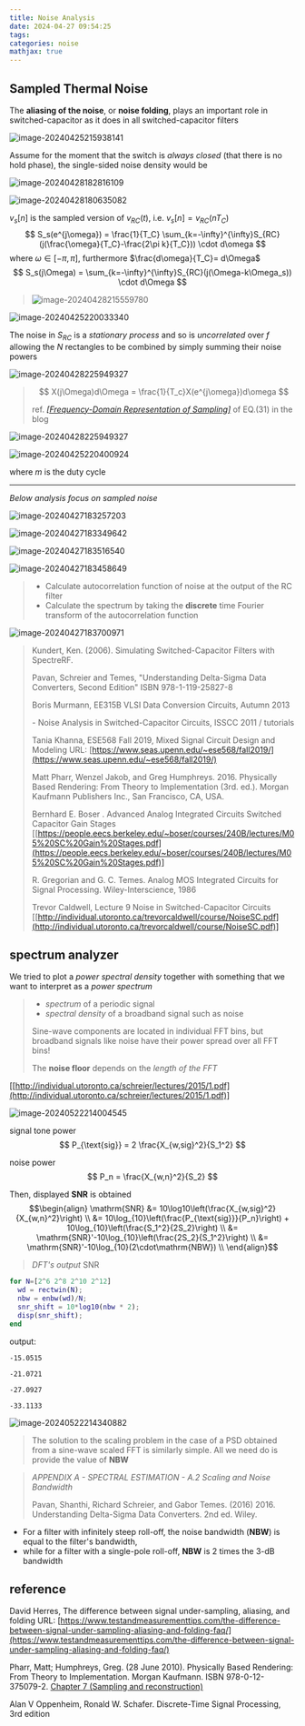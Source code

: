 ```yaml
---
title: Noise Analysis
date: 2024-04-27 09:54:25
tags:
categories: noise
mathjax: true
---
```




##  Sampled Thermal Noise

The **aliasing of the noise**, or **noise folding**, plays an important role in switched-capacitor as it does in all switched-capacitor filters

![image-20240425215938141](noise/image-20240425215938141.png)

Assume for the moment that the switch is *always closed* (that there is no hold phase), the single-sided noise density would be

![image-20240428182816109](noise/image-20240428182816109.png)

![image-20240428180635082](noise/image-20240428180635082.png)

$v_s[n]$ is the sampled version of $v_{RC}(t)$, i.e. $v_s[n]= v_{RC}(nT_C)$
$$
S_s(e^{j\omega}) = \frac{1}{T_C} \sum_{k=-\infty}^{\infty}S_{RC}(j(\frac{\omega}{T_C}-\frac{2\pi k}{T_C})) \cdot d\omega
$$
where $\omega \in [-\pi, \pi]$,  furthermore $\frac{d\omega}{T_C}= d\Omega$
$$
S_s(j\Omega) = \sum_{k=-\infty}^{\infty}S_{RC}(j(\Omega-k\Omega_s)) \cdot d\Omega
$$

> ![image-20240428215559780](noise/image-20240428215559780.png)

![image-20240425220033340](noise/image-20240425220033340.png)

The noise in $S_{RC}$ is a *stationary process* and so is *uncorrelated* over $f$ allowing the $N$ rectangles to be combined by simply summing their noise powers


![image-20240428225949327](noise/sample_impulse_hold.drawio.svg)

> $$
> X(j\Omega)d\Omega = \frac{1}{T_c}X(e^{j\omega})d\omega  
> $$
>
> ref. *[[Frequency-Domain Representation of Sampling]](https://raytroop.github.io/2024/08/30/fourier/#frequency-domain-representation-of-sampling)* of EQ.(31) in the blog


![image-20240428225949327](noise/image-20240428225949327.png)

![image-20240425220400924](noise/image-20240425220400924.png)

where $m$ is the duty cycle

---

*Below analysis focus on sampled noise*


![image-20240427183257203](noise/image-20240427183257203.png)

![image-20240427183349642](noise/image-20240427183349642.png)

![image-20240427183516540](noise/image-20240427183516540.png)

![image-20240427183458649](noise/image-20240427183458649.png)

> - Calculate autocorrelation function of noise at the output of the RC filter
> - Calculate the spectrum by taking the **discrete** time Fourier transform of the autocorrelation function



![image-20240427183700971](noise/image-20240427183700971.png)



> Kundert, Ken. (2006). Simulating Switched-Capacitor Filters with SpectreRF.
>
> Pavan, Schreier and Temes, "Understanding Delta-Sigma Data Converters, Second Edition" ISBN 978-1-119-25827-8
>
> Boris Murmann, EE315B VLSI Data Conversion Circuits, Autumn 2013
>
> \- Noise Analysis in Switched-Capacitor Circuits, ISSCC 2011 / tutorials
>
> Tania Khanna, ESE568 Fall 2019, Mixed Signal Circuit Design and Modeling URL: [https://www.seas.upenn.edu/~ese568/fall2019/](https://www.seas.upenn.edu/~ese568/fall2019/)
>
> Matt Pharr, Wenzel Jakob, and Greg Humphreys. 2016. Physically Based Rendering: From Theory to Implementation (3rd. ed.). Morgan Kaufmann Publishers Inc., San Francisco, CA, USA.
>
> Bernhard E. Boser . Advanced Analog Integrated Circuits Switched Capacitor Gain Stages [[https://people.eecs.berkeley.edu/~boser/courses/240B/lectures/M05%20SC%20Gain%20Stages.pdf](https://people.eecs.berkeley.edu/~boser/courses/240B/lectures/M05%20SC%20Gain%20Stages.pdf)]
>
> R. Gregorian and G. C. Temes. Analog MOS Integrated Circuits for Signal Processing. Wiley-Interscience, 1986
>
> Trevor Caldwell, Lecture 9 Noise in Switched-Capacitor Circuits  [[http://individual.utoronto.ca/trevorcaldwell/course/NoiseSC.pdf](http://individual.utoronto.ca/trevorcaldwell/course/NoiseSC.pdf)]



## spectrum analyzer

We tried to plot a *power spectral density* together with something that we want to interpret as a *power spectrum*

> - *spectrum* of a periodic signal
> - *spectral density* of a broadband signal such as noise
>
> Sine-wave components are located in individual FFT bins, but broadband signals like noise have their power spread over all FFT bins!
>
> The **noise floor** depends on the *length of the FFT*

[[http://individual.utoronto.ca/schreier/lectures/2015/1.pdf](http://individual.utoronto.ca/schreier/lectures/2015/1.pdf)]

![image-20240522214004545](noise/image-20240522214004545.png)

signal tone power
$$
P_{\text{sig}} = 2 \frac{X_{w,sig}^2}{S_1^2}
$$

noise power
$$
P_n = \frac{X_{w,n}^2}{S_2}
$$

Then, displayed **SNR** is obtained
$$\begin{align}
\mathrm{SNR} &= 10\log10\left(\frac{X_{w,sig}^2}{X_{w,n}^2}\right) \\
&= 10\log_{10}\left(\frac{P_{\text{sig}}}{P_n}\right) + 10\log_{10}\left(\frac{S_1^2}{2S_2}\right) \\
&= \mathrm{SNR}'-10\log_{10}\left(\frac{2S_2}{S_1^2}\right) \\
&= \mathrm{SNR}'-10\log_{10}(2\cdot\mathrm{NBW}) \\
\end{align}$$

> *DFT's output* $\mathrm{SNR}$

```matlab
for N=[2^6 2^8 2^10 2^12]
  wd = rectwin(N);
  nbw = enbw(wd)/N;
  snr_shift = 10*log10(nbw * 2);
  disp(snr_shift);
end
```

output:

```
-15.0515

-21.0721

-27.0927

-33.1133
```

![image-20240522214340882](noise/image-20240522214340882.png)




> The solution to the scaling problem in the case of a PSD obtained from a sine-wave scaled FFT is similarly simple. All we need do is provide the value of **NBW**



> *APPENDIX A - SPECTRAL ESTIMATION - A.2 Scaling and Noise Bandwidth*
>
> Pavan, Shanthi, Richard Schreier, and Gabor Temes. (2016) 2016. Understanding Delta-Sigma Data Converters. 2nd ed. Wiley.



- For a filter with infinitely steep roll-off, the noise bandwidth (**NBW**) is equal to the filter's bandwidth,
- while for a filter with a single-pole roll-off, **NBW** is 2 times the 3-dB bandwidth



## reference

David Herres, The difference between signal under-sampling, aliasing, and folding URL: [https://www.testandmeasurementtips.com/the-difference-between-signal-under-sampling-aliasing-and-folding-faq/](https://www.testandmeasurementtips.com/the-difference-between-signal-under-sampling-aliasing-and-folding-faq/)

Pharr, Matt; Humphreys, Greg. (28 June 2010). Physically Based Rendering: From Theory to Implementation. Morgan Kaufmann. ISBN 978-0-12-375079-2. [Chapter 7 (Sampling and reconstruction)](https://web.archive.org/web/20131016055332/http://graphics.stanford.edu/~mmp/chapters/pbrt_chapter7.pdf)

Alan V Oppenheim, Ronald W. Schafer. Discrete-Time Signal Processing, 3rd edition

